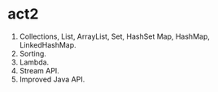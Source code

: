 # act2
1) Collections, List, ArrayList, Set, HashSet Map, HashMap, LinkedHashMap.
2) Sorting.
3) Lambda.
4) Stream API.
5) Improved Java API.

